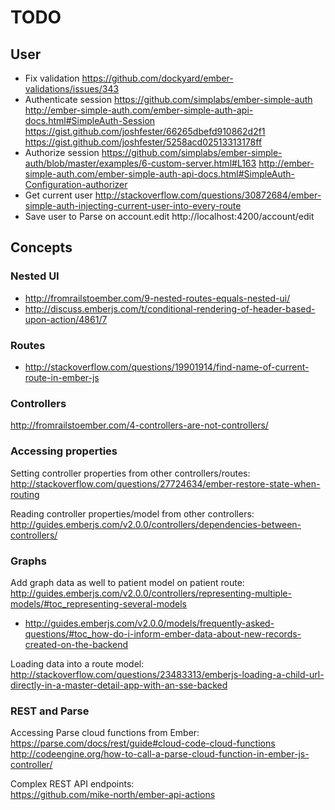 # TODO

## User

- Fix validation https://github.com/dockyard/ember-validations/issues/343
- Authenticate session
  https://github.com/simplabs/ember-simple-auth
  http://ember-simple-auth.com/ember-simple-auth-api-docs.html#SimpleAuth-Session
  https://gist.github.com/joshfester/66265dbefd910862d2f1
  https://gist.github.com/joshfester/5258acd02513313178ff
- Authorize session
  https://github.com/simplabs/ember-simple-auth/blob/master/examples/6-custom-server.html#L163
  http://ember-simple-auth.com/ember-simple-auth-api-docs.html#SimpleAuth-Configuration-authorizer
- Get current user
  http://stackoverflow.com/questions/30872684/ember-simple-auth-injecting-current-user-into-every-route
- Save user to Parse on account.edit
  http://localhost:4200/account/edit

## Concepts

### Nested UI

- http://fromrailstoember.com/9-nested-routes-equals-nested-ui/
- http://discuss.emberjs.com/t/conditional-rendering-of-header-based-upon-action/4861/7

### Routes

- http://stackoverflow.com/questions/19901914/find-name-of-current-route-in-ember-js

### Controllers

http://fromrailstoember.com/4-controllers-are-not-controllers/

### Accessing properties

Setting controller properties from other controllers/routes:  
http://stackoverflow.com/questions/27724634/ember-restore-state-when-routing

Reading controller properties/model from other controllers:  
http://guides.emberjs.com/v2.0.0/controllers/dependencies-between-controllers/

### Graphs

Add graph data as well to patient model on patient route:  
http://guides.emberjs.com/v2.0.0/controllers/representing-multiple-models/#toc_representing-several-models

- http://guides.emberjs.com/v2.0.0/models/frequently-asked-questions/#toc_how-do-i-inform-ember-data-about-new-records-created-on-the-backend

Loading data into a route model:  
http://stackoverflow.com/questions/23483313/emberjs-loading-a-child-url-directly-in-a-master-detail-app-with-an-sse-backed

### REST and Parse

Accessing Parse cloud functions from Ember:  
https://parse.com/docs/rest/guide#cloud-code-cloud-functions  
http://codeengine.org/how-to-call-a-parse-cloud-function-in-ember-js-controller/  

Complex REST API endpoints:  
https://github.com/mike-north/ember-api-actions  
